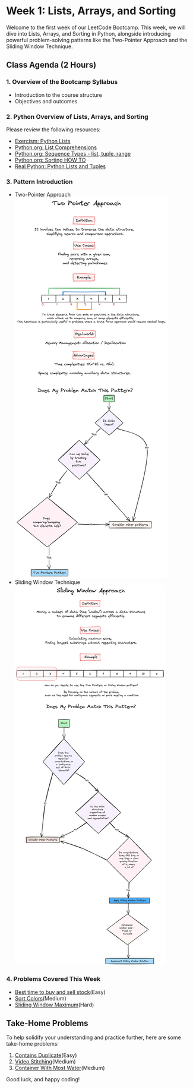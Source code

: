 # Week 1: Lists, Arrays, and Sorting

Welcome to the first week of our LeetCode Bootcamp. This week, we will dive into Lists, Arrays, and Sorting in Python, alongside introducing powerful problem-solving patterns like the Two-Pointer Approach and the Sliding Window Technique.

## Class Agenda (2 Hours)

### 1. Overview of the Bootcamp Syllabus

- Introduction to the course structure
- Objectives and outcomes

### 2. Python Overview of Lists, Arrays, and Sorting

Please review the following resources:

- [Exercism: Python Lists](https://exercism.org/tracks/python/concepts/lists)
- [Python.org: List Comprehensions](https://docs.python.org/3/tutorial/datastructures.html#list-comprehensions)
- [Python.org: Sequence Types - list, tuple, range](https://docs.python.org/3/library/stdtypes.html#sequence-types-list-tuple-range)
- [Python.org: Sorting HOW TO](https://docs.python.org/3/howto/sorting.html#)
- [Real Python: Python Lists and Tuples](https://realpython.com/python-lists-tuples/)

### 3. Pattern Introduction

- Two-Pointer Approach
![alt text](./assets/TwoPointerApproach.png)
- Sliding Window Technique
![alt text](./assets/SlidingWindowApproach.png)

### 4. Problems Covered This Week

- [Best time to buy and sell stock](https://leetcode.com/problems/best-time-to-buy-and-sell-stock/)(Easy)
- [Sort Colors](https://leetcode.com/problems/sort-colors/)(Medium)
- [Sliding Window Maximum](https://leetcode.com/problems/sliding-window-maximum/)(Hard)

## Take-Home Problems

To help solidify your understanding and practice further, here are some take-home problems:

1. [Contains Duplicate](https://leetcode.com/problems/contains-duplicate/)(Easy)
2. [Video Stitching](https://leetcode.com/problems/video-stitching/)(Medium)
3. [Container With Most Water](https://leetcode.com/problems/container-with-most-water/)(Medium)

Good luck, and happy coding!
